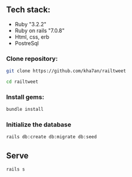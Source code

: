 
  ## Tech stack:

- Ruby "3.2.2"
- Ruby on rails "7.0.8"
- Html, css, erb
- PostreSql

### Clone repository:
```bash
git clone https://github.com/kha7an/railtweet
```

```bash
cd railtweet
```

### Install gems:
```bash
bundle install
```

### Initialize the database

```bash
rails db:create db:migrate db:seed
```

## Serve

```bash
rails s
```
